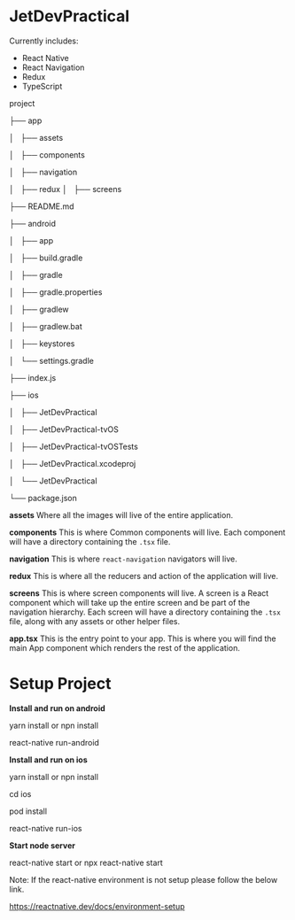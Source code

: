 # JetDevPractical

Currently includes:

- React Native
- React Navigation
- Redux
- TypeScript

project

├── app

│   ├── assets

│   ├── components

│   ├── navigation

│   ├── redux
│   ├── screens

├── README.md

├── android

│   ├── app

│   ├── build.gradle

│   ├── gradle

│   ├── gradle.properties

│   ├── gradlew

│   ├── gradlew.bat

│   ├── keystores

│   └── settings.gradle

├── index.js

├── ios

│   ├── JetDevPractical

│   ├── JetDevPractical-tvOS

│   ├── JetDevPractical-tvOSTests

│   ├── JetDevPractical.xcodeproj

│   └── JetDevPractical

└── package.json


**assets** Where all the images will live of the entire application.

**components**
This is where Common components will live. Each component will have a directory containing the `.tsx` file.

**navigation**
This is where `react-navigation` navigators will live.

**redux**
This is where all the reducers and action of the application will live.

**screens**
This is where screen components will live. A screen is a React component which will take up the entire screen and be part of the navigation hierarchy. Each screen will have a directory containing the `.tsx` file, along with any assets or other helper files.

**app.tsx** This is the entry point to your app. This is where you will find the main App component which renders the rest of the application.

# Setup Project

**Install and run on android**

yarn install or npn install

react-native run-android

**Install and run on ios**

yarn install or npn install

cd ios

pod install

react-native run-ios

**Start node server**

react-native start or npx react-native start

Note: If the react-native environment is not setup please follow the below link.

https://reactnative.dev/docs/environment-setup

